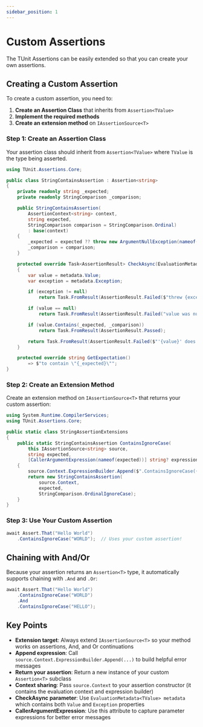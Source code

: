 ```yaml
---
sidebar_position: 1
---
```


# Custom Assertions

The TUnit Assertions can be easily extended so that you can create your own assertions.

## Creating a Custom Assertion

To create a custom assertion, you need to:

1. **Create an Assertion Class** that inherits from `Assertion<TValue>`
2. **Implement the required methods**
3. **Create an extension method** on `IAssertionSource<T>`

### Step 1: Create an Assertion Class

Your assertion class should inherit from `Assertion<TValue>` where `TValue` is the type being asserted.

```csharp
using TUnit.Assertions.Core;

public class StringContainsAssertion : Assertion<string>
{
    private readonly string _expected;
    private readonly StringComparison _comparison;

    public StringContainsAssertion(
        AssertionContext<string> context,
        string expected,
        StringComparison comparison = StringComparison.Ordinal)
        : base(context)
    {
        _expected = expected ?? throw new ArgumentNullException(nameof(expected));
        _comparison = comparison;
    }

    protected override Task<AssertionResult> CheckAsync(EvaluationMetadata<string> metadata)
    {
        var value = metadata.Value;
        var exception = metadata.Exception;

        if (exception != null)
            return Task.FromResult(AssertionResult.Failed($"threw {exception.GetType().Name}"));

        if (value == null)
            return Task.FromResult(AssertionResult.Failed("value was null"));

        if (value.Contains(_expected, _comparison))
            return Task.FromResult(AssertionResult.Passed);

        return Task.FromResult(AssertionResult.Failed($"'{value}' does not contain '{_expected}'"));
    }

    protected override string GetExpectation()
        => $"to contain \"{_expected}\"";
}
```

### Step 2: Create an Extension Method

Create an extension method on `IAssertionSource<T>` that returns your custom assertion:

```csharp
using System.Runtime.CompilerServices;
using TUnit.Assertions.Core;

public static class StringAssertionExtensions
{
    public static StringContainsAssertion ContainsIgnoreCase(
        this IAssertionSource<string> source,
        string expected,
        [CallerArgumentExpression(nameof(expected))] string? expression = null)
    {
        source.Context.ExpressionBuilder.Append($".ContainsIgnoreCase({expression})");
        return new StringContainsAssertion(
            source.Context,
            expected,
            StringComparison.OrdinalIgnoreCase);
    }
}
```

### Step 3: Use Your Custom Assertion

```csharp
await Assert.That("Hello World")
    .ContainsIgnoreCase("WORLD");  // Uses your custom assertion!
```

## Chaining with And/Or

Because your assertion returns an `Assertion<T>` type, it automatically supports chaining with `.And` and `.Or`:

```csharp
await Assert.That("Hello World")
    .ContainsIgnoreCase("WORLD")
    .And
    .ContainsIgnoreCase("HELLO");
```

## Key Points

- **Extension target**: Always extend `IAssertionSource<T>` so your method works on assertions, And, and Or continuations
- **Append expression**: Call `source.Context.ExpressionBuilder.Append(...)` to build helpful error messages
- **Return your assertion**: Return a new instance of your custom `Assertion<T>` subclass
- **Context sharing**: Pass `source.Context` to your assertion constructor (it contains the evaluation context and expression builder)
- **CheckAsync parameter**: Use `EvaluationMetadata<TValue> metadata` which contains both `Value` and `Exception` properties
- **CallerArgumentExpression**: Use this attribute to capture parameter expressions for better error messages
